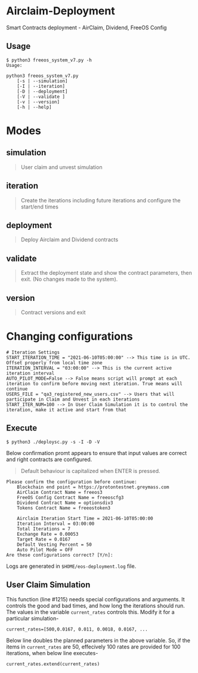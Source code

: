 # Airclaim-Deployment
Smart Contracts deployment - AirClaim, Dividend, FreeOS Config

## Usage
```
$ python3 freeos_system_v7.py -h
Usage:

python3 freeos_system_v7.py
	[-s | --simulation]
	[-I | --iteration]
	[-D | --deployment]
	[-V | --validate ]
	[-v | --version]
	[-h | --help]
```

# Modes
## simulation
> User claim and unvest simulation 

## iteration
> Create the iterations including future iterations and configure the start/end times

## deployment
> Deploy Airclaim and Dividend contracts

## validate
> Extract the deployment state and show the contract parameters, then exit. (No changes made to the system).

## version
> Contract versions and exit

# Changing configurations

```
# Iteration Settings
START_ITERATION_TIME = "2021-06-10T05:00:00" --> This time is in UTC. Offset properly from local time zone
ITERATION_INTERVAL = "03:00:00" --> This is the current active iteration interval
AUTO_PILOT_MODE=False --> False means script will prompt at each iteration to confirm before moving next iteration. True means will continue
USERS_FILE = "qa3_registered_new_users.csv" --> Users that will participate in Claim and Unvest in each iterations
START_ITER_NUM=100 --> In User Claim Simulation it is to control the iteration, make it active and start from that
```
## Execute

`$ python3 ./deploysc.py -s -I -D -V`

Below confirmation promt appears to ensure that input values are correct and right contracts are configured. 
> Default behaviour is capitalized when ENTER is pressed.


```
Please confirm the configuration before continue: 
	Blockchain end point = https://protontestnet.greymass.com
	AirClaim Contract Name = freeos3
	FreeOS Config Contract Name = freeoscfg3
	Dividend Contract Name = optionsdiv3
	Tokens Contract Name = freeostoken3

	Airclaim Iteration Start Time = 2021-06-10T05:00:00
	Iteration Interval = 03:00:00
	Total Iterations = 7
	Exchange Rate = 0.00053
	Target Rate = 0.0167
	Default Vesting Percent = 50
	Auto Pilot Mode = OFF
Are these configurations correct? [Y/n]:
```

Logs are generated in `$HOME/eos-deployment.log` file.

## User Claim Simulation
This function (line #1215) needs special configurations and arguments. It controls the good and bad times, and how long the iterations should run.
The values in the variable `current_rates` controls this. Modify it for a particular simulation-
```
current_rates=[500,0.0167, 0.011, 0.0018, 0.0167, ...
```

Below line doubles the planned parameters in the above variable. So, if the items in `current_rates` are 50, effecively 100 rates are provided for 100 iterations, when below line executes-
```
current_rates.extend(current_rates)
```



